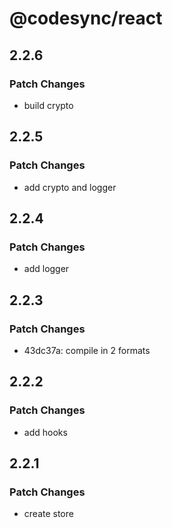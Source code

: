 # @codesync/react

## 2.2.6

### Patch Changes

- build crypto

## 2.2.5

### Patch Changes

- add crypto and logger

## 2.2.4

### Patch Changes

- add logger

## 2.2.3

### Patch Changes

- 43dc37a: compile in 2 formats

## 2.2.2

### Patch Changes

- add hooks

## 2.2.1

### Patch Changes

- create store
